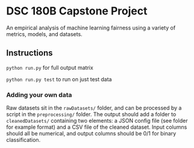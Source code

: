 # DSC 180B Capstone Project

An empirical analysis of machine learning fairness using a variety of metrics, models, and datasets.

## Instructions
`python run.py` for full output matrix

`python run.py test` to run on just test data

### Adding your own data
Raw datasets sit in the `rawDatasets/` folder, and can be processed by a script in the `preprocessing/` folder. The output should add a folder to `cleanedDatasets/` containing two elements: a JSON config file (see folder for example format) and a CSV file of the cleaned dataset. Input columns should all be numerical, and output columns should be 0/1 for binary classification.

